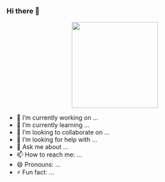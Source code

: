 ### Hi there 👋
<div class="header" align="center">
    <img src="https://giphy.com/gifs/works-always-development-gG6OcTSRWaSis" width="200">
</div>


- 🔭 I’m currently working on ...
- 🌱 I’m currently learning ...
- 👯 I’m looking to collaborate on ...
- 🤔 I’m looking for help with ...
- 💬 Ask me about ...
- 📫 How to reach me: ...
- 😄 Pronouns: ...
- ⚡ Fun fact: ...


